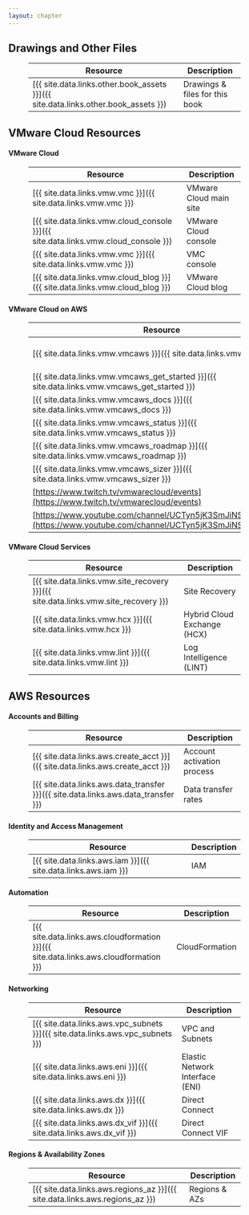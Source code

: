 ```yaml
---
layout: chapter
---
```


<section markdown="1">
<h2 class="section-header" id="drawings-and-other-files">Drawings and Other Files</h2>

<figure markdown="1" class="full-width">

Resource | Description
---------|------------
[{{ site.data.links.other.book_assets }}]({{ site.data.links.other.book_assets }}) | Drawings & files for this book

</figure>
</section>




<section markdown="1">
<h2 class="section-header" id="vmware-cloud-resources">VMware Cloud Resources</h2>

#### VMware Cloud

<figure markdown="1" class="full-width">

Resource | Description
---------|------------
[{{ site.data.links.vmw.vmc }}]({{ site.data.links.vmw.vmc }}) | VMware Cloud main site
[{{ site.data.links.vmw.cloud_console }}]({{ site.data.links.vmw.cloud_console }}) | VMware Cloud console
[{{ site.data.links.vmw.vmc }}]({{ site.data.links.vmw.vmc }}) | VMC console
[{{ site.data.links.vmw.cloud_blog }}]({{ site.data.links.vmw.cloud_blog }}) | VMware Cloud blog

</figure>


#### VMware Cloud on AWS

<figure markdown="1" class="full-width">

Resource | Description
---------|------------
[{{ site.data.links.vmw.vmcaws }}]({{ site.data.links.vmw.vmcaws }}) | VMware Cloud on AWS main site
[{{ site.data.links.vmw.vmcaws_get_started }}]({{ site.data.links.vmw.vmcaws_get_started }}) | Activation site
[{{ site.data.links.vmw.vmcaws_docs }}]({{ site.data.links.vmw.vmcaws_docs }}) | Official documentation
[{{ site.data.links.vmw.vmcaws_status }}]({{ site.data.links.vmw.vmcaws_status }}) | Service status
[{{ site.data.links.vmw.vmcaws_roadmap }}]({{ site.data.links.vmw.vmcaws_roadmap }}) | Product roadmap
[{{ site.data.links.vmw.vmcaws_sizer }}]({{ site.data.links.vmw.vmcaws_sizer }}) | SDDC sizer tool
[https://www.twitch.tv/vmwarecloud/events](https://www.twitch.tv/vmwarecloud/events) | Live webinars
[https://www.youtube.com/channel/UCTyn5jK3SmJiNSJpKxuup4w](https://www.youtube.com/channel/UCTyn5jK3SmJiNSJpKxuup4w) | Videos

</figure>


#### VMware Cloud Services

<figure markdown="1" class="full-width">

Resource | Description
---------|------------
[{{ site.data.links.vmw.site_recovery }}]({{ site.data.links.vmw.site_recovery }}) | Site Recovery
[{{ site.data.links.vmw.hcx }}]({{ site.data.links.vmw.hcx }}) | Hybrid Cloud Exchange (HCX)
[{{ site.data.links.vmw.lint }}]({{ site.data.links.vmw.lint }}) | Log Intelligence (LINT)

</figure>
</section>




<section markdown="1">
<h2 class="section-header" id="aws-resources">AWS Resources</h2>

#### Accounts and Billing

<figure markdown="1" class="full-width">

Resource | Description
---------|------------
[{{ site.data.links.aws.create_acct }}]({{ site.data.links.aws.create_acct }}) | Account activation process
[{{ site.data.links.aws.data_transfer }}]({{ site.data.links.aws.data_transfer }}) | Data transfer rates

</figure>


#### Identity and Access Management

<figure markdown="1" class="full-width">

Resource | Description
---------|------------
[{{ site.data.links.aws.iam }}]({{ site.data.links.aws.iam }}) | IAM

</figure>


#### Automation

<figure markdown="1" class="full-width">

Resource | Description
---------|------------
[{{ site.data.links.aws.cloudformation }}]({{ site.data.links.aws.cloudformation }}) | CloudFormation

</figure>


#### Networking

<figure markdown="1" class="full-width">

Resource | Description
---------|------------
[{{ site.data.links.aws.vpc_subnets }}]({{ site.data.links.aws.vpc_subnets }}) | VPC and Subnets
[{{ site.data.links.aws.eni }}]({{ site.data.links.aws.eni }}) | Elastic Network Interface (ENI)
[{{ site.data.links.aws.dx }}]({{ site.data.links.aws.dx }}) | Direct Connect
[{{ site.data.links.aws.dx_vif }}]({{ site.data.links.aws.dx_vif }}) | Direct Connect VIF

</figure>


#### Regions & Availability Zones

<figure markdown="1" class="full-width">

Resource | Description
---------|------------
[{{ site.data.links.aws.regions_az }}]({{ site.data.links.aws.regions_az }}) | Regions & AZs

</figure>
</section>
